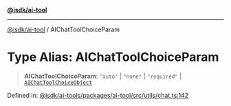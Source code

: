[**@isdk/ai-tool**](../README.md)

***

[@isdk/ai-tool](../globals.md) / AIChatToolChoiceParam

# Type Alias: AIChatToolChoiceParam

> **AIChatToolChoiceParam**: `"auto"` \| `"none"` \| `"required"` \| [`AIChatToolChoiceObject`](../interfaces/AIChatToolChoiceObject.md)

Defined in: [@isdk/ai-tools/packages/ai-tool/src/utils/chat.ts:142](https://github.com/isdk/ai-tool.js/blob/4ebf370aaec9c78535cb40ffc19656d7bddcb145/src/utils/chat.ts#L142)
